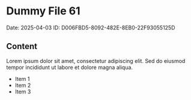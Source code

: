 # Dummy File 61

Date: 2025-04-03
ID: D006FBD5-8092-482E-8EB0-22F93055125D

## Content

Lorem ipsum dolor sit amet, consectetur adipiscing elit.
Sed do eiusmod tempor incididunt ut labore et dolore magna aliqua.

* Item 1
* Item 2
* Item 3
